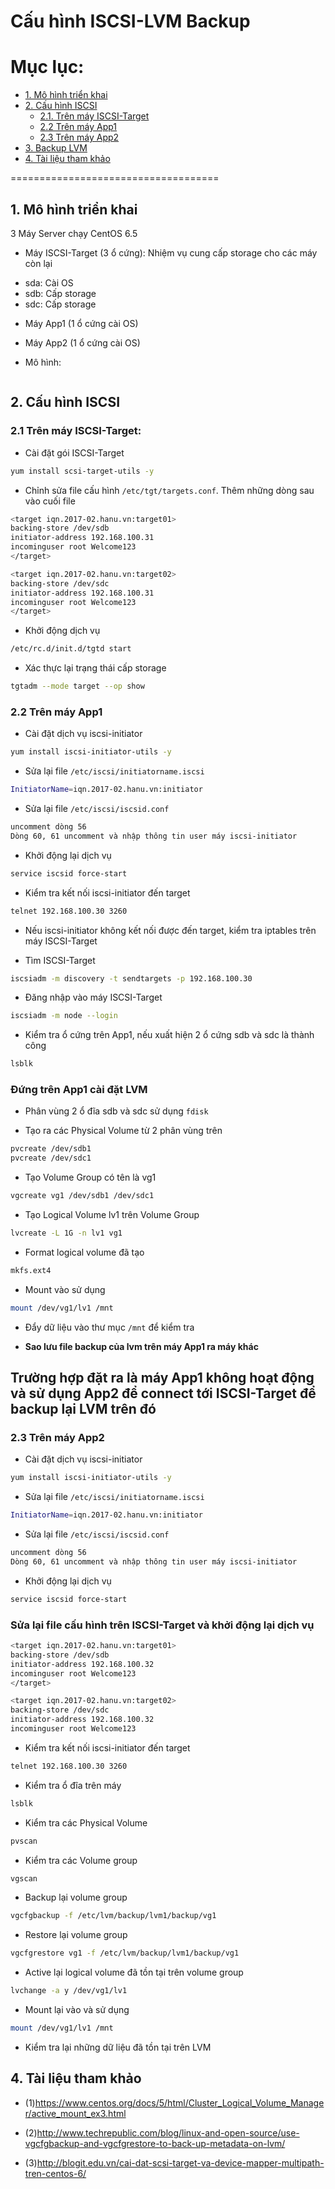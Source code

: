 # Cấu hình ISCSI-LVM Backup

# Mục lục:
- [1. Mô hình triển khai](#1)
- [2. Cấu hình ISCSI](#2)
	- [2.1. Trên máy ISCSI-Target](#21)
	- [2.2 Trên máy App1](#22)
	- [2.3 Trên máy App2](#23)
- [3. Backup LVM](#3)
- [4. Tài liệu tham khảo](#4)

====================================

<a name="1"></a>
## 1. Mô hình triển khai
3 Máy Server chạy CentOS 6.5

- Máy ISCSI-Target (3 ổ cứng): Nhiệm vụ cung cấp storage cho các máy còn lại
<ul>
<li>sda: Cài OS</li>
<li>sdb: Cấp storage</li>
<li>sdc: Cấp storage</li>
</ul>

- Máy App1 (1 ổ cứng cài OS)

- Máy App2 (1 ổ cứng cài OS)

- Mô hình:
<img src="">

<a name="2"></a>
## 2. Cấu hình ISCSI

<a name="21"></a>
### 2.1 Trên máy ISCSI-Target:

- Cài đặt gói ISCSI-Target
```sh
yum install scsi-target-utils -y
```

- Chỉnh sửa file cấu hình `/etc/tgt/targets.conf`. Thêm những dòng sau vào cuối file

```sh
<target iqn.2017-02.hanu.vn:target01>
backing-store /dev/sdb
initiator-address 192.168.100.31
incominguser root Welcome123
</target>

<target iqn.2017-02.hanu.vn:target02>
backing-store /dev/sdc
initiator-address 192.168.100.31
incominguser root Welcome123
</target>
```

- Khởi động dịch vụ
```sh
/etc/rc.d/init.d/tgtd start
```

- Xác thực lại trạng thái cấp storage
```sh
tgtadm --mode target --op show
```

<a name="22"></a>
### 2.2 Trên máy App1
- Cài đặt dịch vụ iscsi-initiator
```sh
yum install iscsi-initiator-utils -y
```

- Sửa lại file `/etc/iscsi/initiatorname.iscsi`
```sh
InitiatorName=iqn.2017-02.hanu.vn:initiator
```

- Sửa lại file `/etc/iscsi/iscsid.conf`
```sh
uncomment dòng 56
Dòng 60, 61 uncomment và nhập thông tin user máy iscsi-initiator
```

- Khởi động lại dịch vụ
```sh
service iscsid force-start
```

- Kiểm tra kết nối iscsi-initiator đến target
```sh
telnet 192.168.100.30 3260
```

- Nếu iscsi-initiator không kết nối được đến target, kiểm tra iptables trên máy ISCSI-Target


- Tìm ISCSI-Target
```sh
iscsiadm -m discovery -t sendtargets -p 192.168.100.30
```

- Đăng nhập vào máy ISCSI-Target
```sh
iscsiadm -m node --login
```

- Kiểm tra ổ cứng trên App1, nếu xuất hiện 2 ổ cứng sdb và sdc là thành công
```sh
lsblk
```

### Đứng trên App1 cài đặt LVM
- Phân vùng 2 ổ đĩa sdb và sdc sử dụng `fdisk`

- Tạo ra các Physical Volume từ 2 phân vùng trên
```sh
pvcreate /dev/sdb1
pvcreate /dev/sdc1
```

- Tạo Volume Group có tên là vg1
```sh
vgcreate vg1 /dev/sdb1 /dev/sdc1
```

- Tạo Logical Volume lv1 trên Volume Group
```sh
lvcreate -L 1G -n lv1 vg1
```

- Format logical volume đã tạo
```sh
mkfs.ext4
```

- Mount vào sử dụng
```sh
mount /dev/vg1/lv1 /mnt
```

- Đẩy dữ liệu vào thư mục `/mnt` để kiểm tra

- <b>Sao lưu file backup của lvm trên máy App1 ra máy khác</b>

## Trường hợp đặt ra là máy App1 không hoạt động và sử dụng App2 để connect tới ISCSI-Target để backup lại LVM trên đó

<a name="23"></a>
### 2.3 Trên máy App2
- Cài đặt dịch vụ iscsi-initiator
```sh
yum install iscsi-initiator-utils -y
```

- Sửa lại file `/etc/iscsi/initiatorname.iscsi`
```sh
InitiatorName=iqn.2017-02.hanu.vn:initiator
```

- Sửa lại file `/etc/iscsi/iscsid.conf`
```sh
uncomment dòng 56
Dòng 60, 61 uncomment và nhập thông tin user máy iscsi-initiator
```

- Khởi động lại dịch vụ
```sh
service iscsid force-start
```

### Sửa lại file cấu hình trên ISCSI-Target và khởi động lại dịch vụ

```sh
<target iqn.2017-02.hanu.vn:target01>
backing-store /dev/sdb
initiator-address 192.168.100.32
incominguser root Welcome123
</target>

<target iqn.2017-02.hanu.vn:target02>
backing-store /dev/sdc
initiator-address 192.168.100.32
incominguser root Welcome123
```


- Kiểm tra kết nối iscsi-initiator đến target
```sh
telnet 192.168.100.30 3260
```

- Kiểm tra ổ đĩa trên máy
```sh
lsblk
```

- Kiểm tra các Physical Volume
```sh
pvscan
```

- Kiểm tra các Volume group
```sh
vgscan
```

- Backup lại volume group
```sh
vgcfgbackup -f /etc/lvm/backup/lvm1/backup/vg1
```

- Restore lại volume group
```sh
vgcfgrestore vg1 -f /etc/lvm/backup/lvm1/backup/vg1
```

- Active lại logical volume đã tồn tại trên volume group
```sh
lvchange -a y /dev/vg1/lv1
```

- Mount lại vào và sử dụng
```sh
mount /dev/vg1/lv1 /mnt
```

- Kiểm tra lại những dữ liệu đã tồn tại trên LVM

<a name="4"></a>
## 4. Tài liệu tham khảo

- (1)https://www.centos.org/docs/5/html/Cluster_Logical_Volume_Manager/active_mount_ex3.html

- (2)http://www.techrepublic.com/blog/linux-and-open-source/use-vgcfgbackup-and-vgcfgrestore-to-back-up-metadata-on-lvm/

- (3)http://blogit.edu.vn/cai-dat-scsi-target-va-device-mapper-multipath-tren-centos-6/
